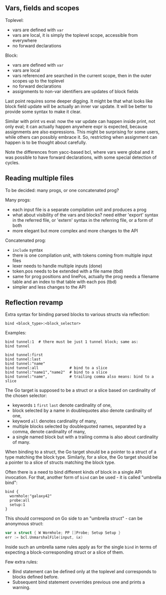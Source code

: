 ## Vars, fields and scopes

Toplevel:

- vars are defined with `var`
- vars are local, it is simply the toplevel scope, accessible from everywhere
- no forward declarations

Block:

- vars are defined with `var`
- vars are local
- vars referenced are searched in the current scope, then in the outer scopes
  up to the toplevel
- no forward declarations
- assignments to non-var identifiers are updates of block fields 

Last point requires some deeper digging. It might be that what looks like
block field update will be actually an inner var update. It will be better
to provide some syntax to make it clear.

Similar with print vs eval: now the var update can happen inside print, not only
eval; it can actually happen anywhere expr is expected, because assignments are
also expressions. This might be surprising for some users, while others can
possibly embrace it. So, restricting when assignment can happen is to be thought
about carefully.


Note the differences from yacc-based bcl, where vars were global and it was
possible to have forward declarations, with some special detection of cycles.


## Reading multiple files

To be decided: many progs, or one concatenated prog?

Many progs:

* each input file is a separate compilation unit and produces a prog
* what about visibility of the vars and blocks? need either 'export' syntax in
  the referred file, or 'extern' syntax in the referring file, or a form of both
* more elegant but more complex and more changes to the API

Concatenated prog:

* `include` syntax
* there is one compilation unit, with tokens coming from multiple input files
* lexer needs to handle multiple inputs (done)
* token.pos needs to be extended with a file name (tbd)
* same for prog positions and linePos, actually the prog needs a filename table
  and an index to that table with each pos (tbd)
* simpler and less changes to the API


## Reflection revamp

Extra syntax for binding parsed blocks to various structs via reflection:

`bind <block_type>:<block_selector>`

Examples:
```HCL
bind tunnel:1  # there must be just 1 tunnel block; same as:
bind tunnel

bind tunnel:first
bind tunnel:last
bind tunnel:"name"
bind tunnel:all              # bind to a slice
bind tunnel:"name1","name2"  # bind to a slice
bind tunnel:"name",          # trailing comma also means: bind to a slice
```

The Go target is supposed to be a struct or a slice based on cardinality of
the chosen selector:

* keywords `1` `first` `last` denote cardinality of one,
* block selected by a name in doublequotes also denote cardinality of one,
* keyword `all` denotes cardinality of many,
* multiple blocks selected by doublequoted names, separated by a comma, denote
cardinality of many,
* a single named block but with a trailing comma is also about cardinality of many.

When binding to a struct, the Go target should be a pointer to a struct of a type
matching the block type.
Similarly, for a slice, the Go target should be a pointer to a slice of structs
matching the block type.

Often there is a need to bind different kinds of block in a single API invocation.
For that, another form of `bind` can be used - it is called "umbrella bind":

```HCL
bind {
  wormhole:"galaxy42"
  probe:all
  setup:1
}
```
This should correspond on Go side to an "umbrella struct" - can be anonymous struct:
```Go
var x struct { W Wormhole; PP []Probe; Setup Setup }
err := bcl.UnmarshalFile(input, &x)
```
Inside such an umbrella same rules apply as for the single `bind` in terms of expecting
a block-corresponding struct or a slice of them.

Few extra rules: 

* Bind statement can be defined only at the toplevel and corresponds to blocks defined
before.
* Subsequent bind statement ovverrides previous one and prints a warning.

